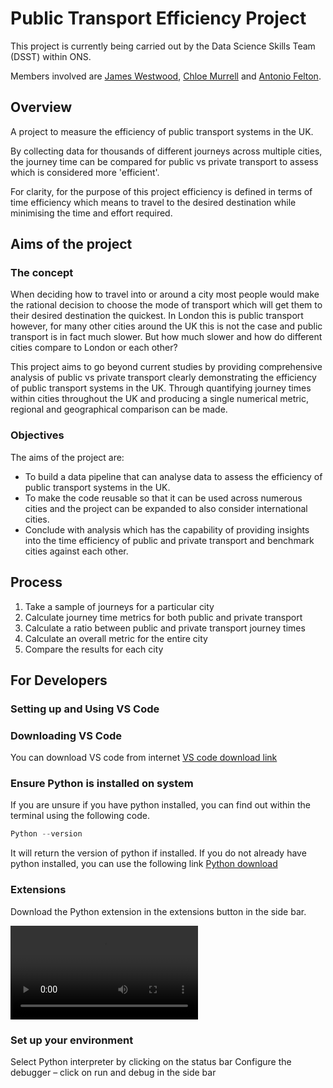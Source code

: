 # Public Transport Efficiency Project

This project is currently being carried out by the Data Science Skills Team (DSST) within ONS.

Members involved are [James Westwood](https://github.com/jwestw), [Chloe Murrell](https://github.com/chloemurrell) and [Antonio Felton](https://github.com/Antonio-John).

## Overview
A project to measure the efficiency of public transport systems in the UK. 

By collecting data for thousands of different journeys across multiple cities, the journey time can be compared for public vs private transport  to assess which is considered more 'efficient'.

For clarity, for the purpose of this project efficiency is defined in terms of time efficiency which means to travel to the desired destination while minimising the time and effort required. 

## Aims of the project 

### The concept 
When deciding how to travel into or around a city most people would make the rational decision to choose the mode of transport which will get them to their desired destination the quickest. In London this is public transport however, for many other cities around the UK this is not the case and public transport is in fact much slower. But how much slower and how do different cities compare to London or each other?

This project aims to go beyond current studies by providing comprehensive analysis of public vs private transport clearly demonstrating the efficiency of public transport systems in the UK. Through quantifying journey times within cities throughout the UK and producing a single numerical metric, regional and geographical comparison can be made. 

### Objectives 
The aims of the project are:
- To build a data pipeline that can analyse data to assess the efficiency of public transport systems in the UK. 
- To make the code reusable so that it can be used across numerous cities and the project can be expanded to also consider international cities.
- Conclude with analysis which has the capability of providing insights into the time efficiency of public and private transport and benchmark cities against each other. 

## Process
1.	Take a sample of journeys for a particular city
2.	Calculate journey time metrics for both public and private transport
3.	Calculate a ratio between public and private transport journey times 
4.	Calculate an overall metric for the entire city
5.	Compare the results for each city

## For Developers

### Setting up and Using VS Code 

### Downloading VS Code

You can download VS code from internet [VS code download link](https://code.visualstudio.com/download)

### Ensure Python is installed on system
If you are unsure if you have python installed, you can find out within the terminal using the following code. 
```python 
Python --version
```
It will return the version of python if installed. 
If you do not already have python installed, you can use the following link [Python download](https://www.python.org/downloads/)

### Extensions
Download the Python extension in the extensions button in the side bar. 

![How to download Python extension video](https://user-images.githubusercontent.com/97117990/164270232-fdb693fa-e2fc-419a-b1dd-1514c9f438ad.mov)



### Set up your environment
Select Python interpreter by clicking on the status bar
Configure the debugger – click on run and debug in the side bar
